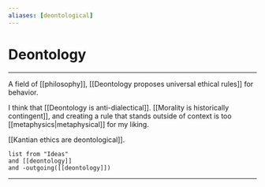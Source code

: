 ```yaml
---
aliases: [deontological]
---
```

# Deontology
---
A field of [[philosophy]], [[Deontology proposes universal ethical rules]] for behavior. 

I think that [[Deontology is anti-dialectical]]. [[Morality is historically contingent]], and creating a rule that stands outside of context is too [[metaphysics|metaphysical]] for my liking. 

[[Kantian ethics are deontological]]. 

```dataview
list from "Ideas"
and [[deontology]]
and -outgoing([[deontology]])
```

---
[1]: https://en.wikipedia.org/wiki/Deontology